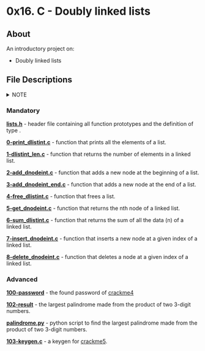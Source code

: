 # 0x16. C - Doubly linked lists

## About
An introductory project on:
- Doubly linked lists

## File Descriptions

<details><summary>NOTE</summary>



</details>


### Mandatory

**[lists.h](lists.h)** - header file containing all function prototypes and the definition of type .

**[0-print_dlistint.c](0-print_dlistint.c)** - function that prints all the elements of a  list.

**[1-dlistint_len.c](1-dlistint_len.c)** - function that returns the number of elements in a linked  list.

**[2-add_dnodeint.c](2-add_dnodeint.c)** - function that adds a new node at the beginning of a  list.

**[3-add_dnodeint_end.c](3-add_dnodeint_end.c)** - function that adds a new node at the end of a  list.

**[4-free_dlistint.c](4-free_dlistint.c)** - function that frees a  list.

**[5-get_dnodeint.c](5-get_dnodeint.c)** - function that returns the nth node of a  linked list.

**[6-sum_dlistint.c](6-sum_dlistint.c)** - function that returns the sum of all the data (n) of a  linked list.

**[7-insert_dnodeint.c](7-insert_dnodeint.c)** - function that inserts a new node at a given index of a  linked list.

**[8-delete_dnodeint.c](8-delete_dnodeint.c)** - function that deletes a node at a given index of a  linked list.

### Advanced

**[100-password](100-password)** - the found password of [crackme4](https://github.com/holbertonschool/0x16.c)

**[102-result](102-result)** - the largest palindrome made from the product of two 3-digit numbers.

**[palindrome.py](palindrome.py)** - python script to find the largest palindrome made from the product of two 3-digit numbers.

**[103-keygen.c](103-keygen.c)** - a keygen for [crackme5](https://github.com/holbertonschool/0x16.c).

